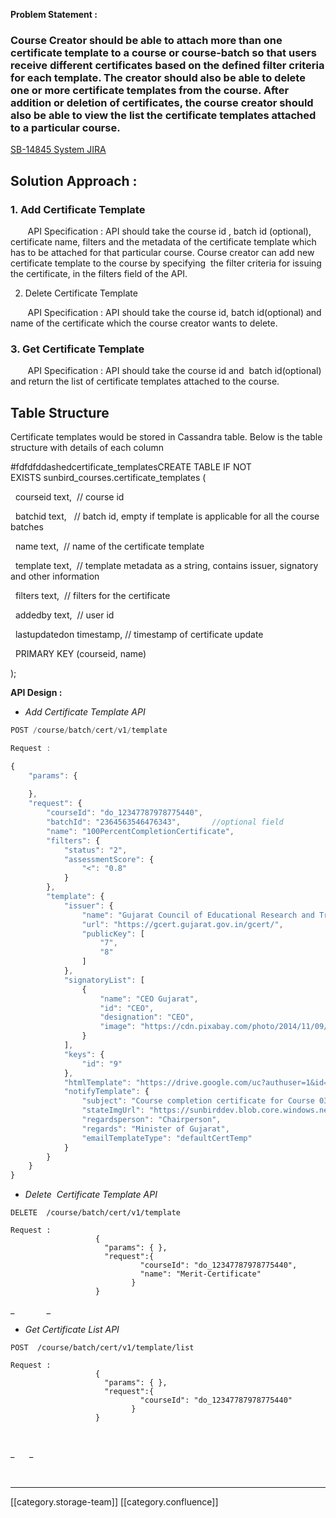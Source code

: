  **Problem Statement :** 
### Course Creator should be able to attach more than one certificate template to a course or course-batch so that users receive different certificates based on the defined filter criteria for each template. The creator should also be able to delete one or more certificate templates from the course. After addition or deletion of certificates, the course creator should also be able to view the list the certificate templates attached to a particular course.




[SB-14845 System JIRA](https:///browse/SB-14845)


## Solution Approach :





### 1. Add Certificate Template 
       API Specification : API should take the course id , batch id (optional), certificate name, filters and the metadata of the certificate template which has to be attached for that particular course. Course creator can add new certificate template to the course by specifying  the filter criteria for issuing the certificate, in the filters field of the API.



2. Delete Certificate Template

       API Specification : API should take the course id, batch id(optional) and  name of the certificate which the course creator wants to delete. 


### 3. Get Certificate Template
       API Specification : API should take the course id and  batch id(optional) and return the list of certificate templates attached to the course.


## Table Structure
Certificate templates would be stored in Cassandra table. Below is the table structure with details of each column



#fdfdfddashedcertificate_templatesCREATE TABLE IF NOT EXISTS sunbird_courses.certificate_templates (

  courseid text,  // course id

  batchid text,   // batch id, empty if template is applicable for all the course batches

  name text,  // name of the certificate template

  template text,  // template metadata as a string, contains issuer, signatory and other information

  filters text,  // filters for the certificate

  addedby text,  // user id

  lastupdatedon timestamp, // timestamp of certificate update

  PRIMARY KEY (courseid, name)

);





 **API Design :** 
*  _Add Certificate Template API_ 


```js
POST /course/batch/cert/v1/template

Request :      

{
    "params": {
        
    },
    "request": {
        "courseId": "do_12347787978775440",
        "batchId": "2364563546476343",       //optional field
        "name": "100PercentCompletionCertificate",
        "filters": {
            "status": "2",
            "assessmentScore": {
                "<": "0.8"
            }
        },
        "template": {
            "issuer": {
                "name": "Gujarat Council of Educational Research and Training",
                "url": "https://gcert.gujarat.gov.in/gcert/",
                "publicKey": [
                    "7",
                    "8"
                ]
            },
            "signatoryList": [
                {
                    "name": "CEO Gujarat",
                    "id": "CEO",
                    "designation": "CEO",
                    "image": "https://cdn.pixabay.com/photo/2014/11/09/08/06/signature-523237__340.jpg"
                }
            ],
            "keys": {
                "id": "9"
            },
            "htmlTemplate": "https://drive.google.com/uc?authuser=1&id=1ryB71i0Oqn2c3aqf9N6Lwvet-MZKytoM&export=download",
            "notifyTemplate": {
                "subject": "Course completion certificate for Course 03092019 Course",
                "stateImgUrl": "https://sunbirddev.blob.core.windows.net/orgemailtemplate/img/File-0128212938260643843.png",
                "regardsperson": "Chairperson",
                "regards": "Minister of Gujarat",
                "emailTemplateType": "defaultCertTemp"
            }
        }
    }   
}     
```





*  _Delete  Certificate Template API_ 
```
DELETE  /course/batch/cert/v1/template

Request : 
                   {
                     "params": { },
                     "request":{
                             "courseId": "do_12347787978775440",
                             "name": "Merit-Certificate"
                           }
                   }
```
 _             _ 


*  _Get Certificate List API_ 
```
POST  /course/batch/cert/v1/template/list
  
Request : 
                   {
                     "params": { },
                     "request":{
                             "courseId": "do_12347787978775440" 
                           }
                   }



```




 _      _ 

      



*****

[[category.storage-team]] 
[[category.confluence]] 
